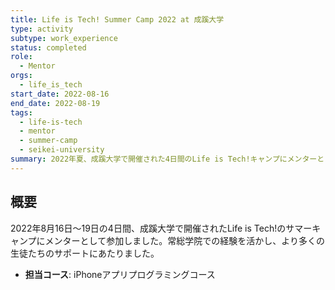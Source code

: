 ```yaml
---
title: Life is Tech! Summer Camp 2022 at 成蹊大学
type: activity
subtype: work_experience
status: completed
role:
  - Mentor
orgs:
  - life_is_tech
start_date: 2022-08-16
end_date: 2022-08-19
tags:
  - life-is-tech
  - mentor
  - summer-camp
  - seikei-university
summary: 2022年夏、成蹊大学で開催された4日間のLife is Tech!キャンプにメンターとして参加。iPhoneアプリプログラミングコースを担当した。
---
```

## 概要

2022年8月16日〜19日の4日間、成蹊大学で開催されたLife is Tech!のサマーキャンプにメンターとして参加しました。常総学院での経験を活かし、より多くの生徒たちのサポートにあたりました。

- **担当コース**: iPhoneアプリプログラミングコース
